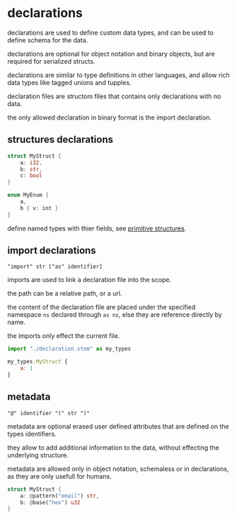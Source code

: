 # declarations
declarations are used to define custom data types, and can be used to define schema for the data.

declarations are optional for object notation and binary objects, but are required for serialized structs.

declarations are similar to type definitions in other languages, and allow rich data types like tagged unions and tupples.

declaration files are structom files that contains only declarations with no data.

the only allowed declaration in binary format is the import declaration.

## structures declarations
```rust
struct MyStruct {
	a: i32,
	b: str,
	c: bool
}

enum MyEnum {
	a,
	b { v: int }
}
```
define named types with thier fields, see [primitive structures](./primitive-structures.md).

## import declarations
```
"import" str ["as" identifier]
```

imports are used to link a declaration file into the scope.

the path can be a relative path, or a url.

the content of the declaration file are placed under the specified namespace `ns` declared through `as ns`, else they are reference directly by name.

the imports only effect the current file.

```javascript
import "./declaration.stom" as my_types

my_types.MyStruct {
	a: 1
}
```

## metadata
```
"@" identifier "(" str ")"
```

metadata are optional erased user defined attributes that are defined on the types identifiers.

they allow to add additional information to the data, without effecting the underlying structure.

metadata are allowed only in object notation, schemaless or in declarations, as they are only usefull for humans.

```rust
struct MyStruct {
	a: @pattern("email") str,
	b: @base("hex") u32
}
```